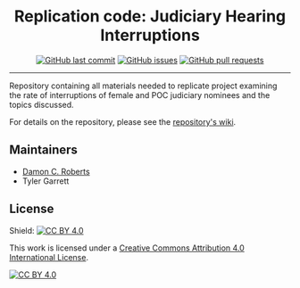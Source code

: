 <h1 align="center">Replication code: Judiciary Hearing Interruptions </h1>

<p align="center">
    <a href="https://github.com/DamonCharlesRoberts/judiciary_nominations/commits/master">
    <img src="https://img.shields.io/github/last-commit/DamonCharlesRoberts/judiciary_nominations.svg?style=flat-square&logo=github&logoColor=white"
         alt="GitHub last commit"></a>
    <a href="https://github.com/DamonCharlesRoberts/seniority-project/issues">
    <img src="https://img.shields.io/github/issues-raw/DamonCharlesRoberts/judiciary_nominations.svg?style=flat-square&logo=github&logoColor=white"
         alt="GitHub issues"></a>
    <a href="https://github.com/DamonCharlesRoberts/seniority-project/pulls">
    <img src="https://img.shields.io/github/issues-pr-raw/DamonCharlesRoberts/judiciary_nominations.svg?style=flat-square&logo=github&logoColor=white"
         alt="GitHub pull requests"></a>
</p>

---

Repository containing all materials needed to replicate project examining the rate of interruptions of female and POC judiciary nominees and the topics discussed.

For details on the repository, please see the [repository&#39;s wiki](https://github.com/DamonCharlesRoberts/judiciary_nominations/wiki).

## Maintainers

- [Damon C. Roberts](https://github.com/DamonCharlesRoberts)
- Tyler Garrett


## License

Shield: [![CC BY 4.0][cc-by-shield]][cc-by]

This work is licensed under a
[Creative Commons Attribution 4.0 International License][cc-by].

[![CC BY 4.0][cc-by-image]][cc-by]

[cc-by]: http://creativecommons.org/licenses/by/4.0/
[cc-by-image]: https://i.creativecommons.org/l/by/4.0/88x31.png
[cc-by-shield]: https://img.shields.io/badge/License-CC%20BY%204.0-lightgrey.svg
